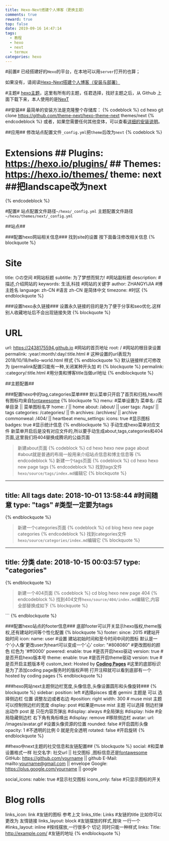 ```yaml
---
title: Hexo-Next搭建个人博客（更换主题）
comments: true
reward: true
top: false
date: 2019-09-16 14:47:14
tags:
  - 教程
  - hexo
  - next
  - termux
categories: hexo
---
```

#前置#
已经搭建好的`Hexo`的平台，在本地可以用`server`打开的也算；

如果没有，请阅读[Hexo-Next搭建个人博客（安装与部署）](https://2438175594.github.io/2019/Hexo-Next%E6%90%AD%E5%BB%BA%E4%B8%AA%E4%BA%BA%E5%8D%9A%E5%AE%A2%EF%BC%88%E5%AE%89%E8%A3%85%E4%B8%8E%E9%83%A8%E7%BD%B2%EF%BC%89/)


#主题#
[hexo主题](https://github.com/hexojs/hexo/wiki/Themes)，这里有所有的主题，任君选择，找好主题之后，从 Github 上面下载下来，本人使用的是[NexT](https://github.com/theme-next/hexo-theme-next/blob/master/README.md)


##安装##
最简单的安装方法是克隆整个存储库：
{% codeblock %}
cd hexo
git clone https://github.com/theme-next/hexo-theme-next themes/next
{% endcodeblock %}
或者，如果您需要任何其他变体，可以查看[详细的安装说明](https://github.com/theme-next/hexo-theme-next/blob/master/docs/INSTALLATION.md)。


##应用##
修改站点配置文件`_config.yml`把`theme`后改为`next`
{% codeblock %}
# Extensions                                               ## Plugins: https://hexo.io/plugins/                       ## Themes: https://hexo.io/themes/                         theme: next ##把landscape改为next
{% endcodeblock %}


#配置#
站点配置文件路径`~/hexo/_config.yml`
主题配置文件路径`~/hexo/themes/next/_config.yml`

##站点##

###配置hexo网站相关信息###
找到site的设置 按下面备注修改相关信息
{% blockquote %}
# Site
title: ⌬の空间  #网站标题
subtitle: 为了梦想而努力!  #网站副标题
description:     #描述,介绍网站的
keywords: 生活,科技 #网站的关键字
author: ZHANGYIJIA  #博主姓名
language: zh-CN #语言  zh-CN 是简体中文
timezone:    #时区
{% endblockquote %}

###设置hexo永久链接###
设置永久链接的目的是为了便于分享和seo优化.这样别人收藏地址后不会出现链接失效
{% blockquote %}
# URL
url: https://2438175594.github.io #网站的首页地址
root: / #网站的根目录设置
permalink: :year/:month/:day/:title.html # 这种设置的url表现为2018/10/18/hello-world.html 样式
{% endblockquote %}
默认链接样式可修改为 (permalink配置只能有一种,关闭某种开头加 #)
{% blockquote %}
permalink: :category/:title.html #用分类和博客title当做url地址
{% endblockquote %}


##主题配置##

###配置hexo中的tag,categories菜单###
默认菜单只开启了首页和归档,hexo所有图标均来自[fontawesome](http://fontawesome.dashgame.com/)
{% blockquote %}
menu: #菜单设置为 菜单名: /菜单目录 || 菜单图标名字
  home: / || home 
  about: /about/ || user
  tags: /tags/ || tags
  categories: /categories/ || th
  archives: /archives/ || archive
  commonweal: /404/ || heartbeat
menu_settings:
  icons: true  #显示图标
  badges: true  #显示统计信息
{% endblockquote %}
手动生成hexo菜单对应文件 新菜单开启后是没有对应文件的,所以要手动生成about,tags,categories和404页面,这里我们将404替换成腾讯的公益页面
> 新建about页面
{% codeblock %}
cd hexo
hexo new page about #about就是普通的布局一般用来介绍站点信息和博主信息等
{% endcodeblock %}
> 新建一个tags页面
{% codeblock %}
cd hexo
hexo new page tags
{% endcodeblock %}
找到tags文件`hexo/source/tags/index.md`编辑它
{% blockquote %}
---
title: All tags
date: 2018-10-01 13:58:44 #时间随意
type: "tags" #类型一定要为tags
---
{% endblockquote %}
> 新建一个categories页面
{% codeblock %}
cd blog
hexo new page categories
{% endcodeblock %}
找到categories文件`hexo/source/categories/index.md`编辑它
{% blockquote %}
---
title: 分类
date: 2018-10-15 00:03:57
type: "categories"
---
{% endblockquote %}
> 新建一个404页面
{% codeblock %}
cd blog
hexo new page 404
{% endcodeblock %}
找到404文件`hexo/source/404/index.md`编辑它,内容全部替换成如下
{% blockquote %}
<!DOCTYPE html>
<html lang="en">
<head>
<meta charset="UTF-8">
<title>404</title>
</head>
<body>
<script type="text/javascript" src="//qzonestyle.gtimg.cn/qzone/hybrid/app/404/search_children.js" charset="utf-8" homePageUrl="/" homePageName="返回"></script> 
</body></html>
 ```
{% endblockquote %}

###配置hexo站点的footer信息###
底部footer可以开关显示hexo版权,theme版权,还有建站时间等个性化配置
{% blockquote %}
footer:
  since: 2015   #建站开始时间
  icon:
    name: user  #设置 建站初始时间和至今时间中间的图标 默认是一个'小人像'更改user为heart可以变成一个'心'
    color: "#808080" #更改图标的颜色 红色为 '#ff0000'
  powered:
    enable: true #是否开启hexo驱动
    version: true #是否开启hexo版本号
  theme:
    enable: true #是否开启theme驱动
    version: true #是否开启主题版本号
  custom_text: Hosted by <a target="_blank" rel="external nofollow" href="https://pages.coding.me"><b>Coding Pages</b></a> #这里的底部标识是为了添加coding page服务时的版权声明 打开注释就可以看到底部有一个 hosted by coding pages
{% endblockquote %}

###hexo网站next主题侧边栏宽度,头像信息,头像设置圆形和头像旋转###
{% blockquote %}
sidebar:
  position: left  #选择pisces 或者 gemini 主题是 可以 选择侧边栏 位置 调整左边或者右边
  #position: right
  width: 300   # muse mist 主题 可以控制侧边栏的宽度 
  display: post   #如果是muse mist 主题 可以选择 侧边栏弹出动作  post 是 只在内容页弹出
  #display: always  #全局弹出
  #display: hide    #全局隐藏侧边栏 右下角有角标唤出
  #display: remove  #移除侧边栏
avatar:
  url: /images/avatar.gif  #设置头像资源的位置
  rounded: false  #开启圆形头像
  opacity: 1    #不透明的比例  0 就是完全透明
  rotated: false  #开启旋转
{% endblockquote %}

##hexo中next主题的社交信息和友链配置##
{% blockquote %}
social: #和菜单设置格式一样  社交名字: 社交url || 社交图标 ,图标信息还是[fontawesome](https://fontawesome.com/v4.7.0/icons)
  GitHub: https://github.com/yourname || github
  E-Mail: mailto:yourname@gmail.com || envelope
  Google: https://plus.google.com/yourname || google


social_icons:
  nable: true  #显示社交图标
  icons_only: false #只显示图标的开关


# Blog rolls
links_icon: link  #友链的图标 参考上文
links_title: Links #友链的title  比如你可以更改为 友情链接
links_layout: block #友链摆放的样式,按块 一行一个
#links_layout: inline #按线摆放,一行很多个 切记 同时只能一种样式
links:
  Title: http://example.com/  #友链的地址
{% endblockquote %}

